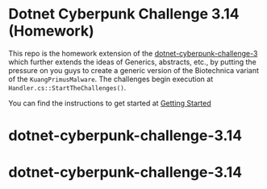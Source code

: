# Dotnet Cyberpunk Challenge 3.14 (Homework)

This repo is the homework extension of the [dotnet-cyberpunk-challenge-3]() which further extends the ideas of Generics, abstracts, etc., by putting the pressure on you guys to create a generic version of the Biotechnica variant of the `KuangPrimusMalware`. The challenges begin execution at `Handler.cs::StartTheChallenges()`.

You can find the instructions to get started at [Getting Started](./docs/GettingStarted.md)
# dotnet-cyberpunk-challenge-3.14
# dotnet-cyberpunk-challenge-3.14
